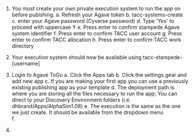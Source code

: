 1. You must create your own private execution system to run the app on before publshing.
	a. Refresh your Agave token
	b. tacc-systems-create
	c. enter your Agave password (Cyverse password)
	d. Type 'Yes' to proceed with uppercase Y
	e. Press enter to confirm stampede Agave system identifier
	f. Press enter to confirm TACC user account
	g. Press enter to confirm TACC allocation
	h. Press enter to confirm TACC work directory
	
2. Your execution system should now be available using tacc-stampede-[username]

3. Login to Agave ToGo
	a. Click the Apps tab
	b. Click the settings gear and add new app
	c. If you are making your first app you can use a previously existing 	publishing app as your template
	d. The deployment path is where you are storing all the files necessary to 	run the app; You can direct to your Discovery Environment folders
		(i.e. dhbrand/Apps/AlphaSim1.08)
	e. The execution is the same as the one we just create. It should be 	available from the dropdown menu\
	f. 

4. 
